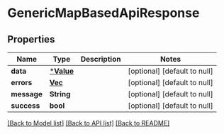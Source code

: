 # GenericMapBasedApiResponse

## Properties

| Name        | Type                       | Description | Notes                        |
| ----------- | -------------------------- | ----------- | ---------------------------- |
| **data**    | [***Value**](Value.md)     |             | [optional] [default to null] |
| **errors**  | [**Vec<Error>**](Error.md) |             | [optional] [default to null] |
| **message** | **String**                 |             | [optional] [default to null] |
| **success** | **bool**                   |             | [optional] [default to null] |

[[Back to Model list]](../README.md#documentation-for-models) [[Back to API list]](../README.md#documentation-for-api-endpoints) [[Back to README]](../README.md)
